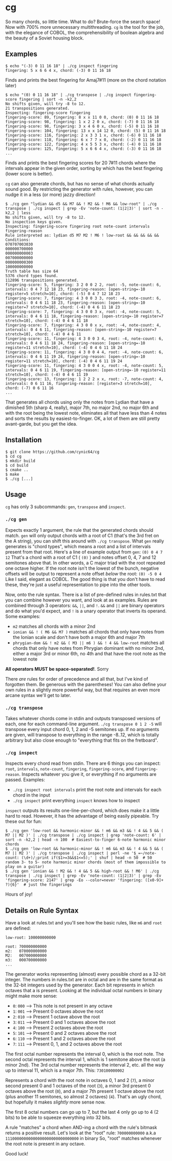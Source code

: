 # cg

So many chords, so little time. What to do? Brute-force the search space! Now with 700% more unnecessary multithreading. `cg` is the tool for the job, with the elegance of COBOL, the comprehensibility of boolean algebra and the beauty of a Soviet housing block.

## Examples
```shell
$ echo "(-3) 0 11 16 18" | ./cg inspect fingering
fingering: 5 x 6 6 4 x, chord: (-3) 0 11 16 18
```
Finds and prints the best fingering for Amaj7#11 (more on the chord notation later)

```shell
$ echo "(0) 0 11 16 18" | ./cg transpose | ./cg inspect fingering-score fingering | sort -n -k2,2
No shifts given, will try -8 to 12.
21 transpositions generated.
Inspecting: fingering-score fingering 
fingering-score: 89, fingering: 8 x x 11 0 0, chord: (0) 0 11 16 18
fingering-score: 98, fingering: 1 x 2 2 0 x, chord: (-7) 0 11 16 18
fingering-score: 98, fingering: 3 x 4 6 0 x, chord: (-5) 0 11 16 18
fingering-score: 104, fingering: 13 x x 14 12 0, chord: (5) 0 11 16 18
fingering-score: 116, fingering: 2 x 3 3 1 x, chord: (-6) 0 11 16 18
fingering-score: 118, fingering: 6 x 7 7 x 0, chord: (-2) 0 11 16 18
fingering-score: 122, fingering: 4 x 5 5 3 x, chord: (-4) 0 11 16 18
fingering-score: 125, fingering: 5 x 6 6 4 x, chord: (-3) 0 11 16 18
...
```
Finds and prints the best fingering scores for 20 7#11 chords where the intervals appear in the given order, sorting by which has the best fingering (lower score is better).

`cg` can also generate chords, but has no sense of what chords actually sound good. By restricting the generator with rules, however, you can nudge it in a less (or more) jazzy direction!
```shell
$ ./cg gen "lydian && d5 && M7 && ! M2 && ! M6 && low-root" | ./cg transpose | ./cg inspect | grep -Ev 'note-count: (1|2|3)' | sort -n -k2,2 | less
No shifts given, will try -8 to 12.
No inspection keys given.
Inspecting: fingering-score fingering root note-count intervals fingering-reason 
Rule interpreted as: lydian d5 M7 M2 ! M6 ! low-root && && && && &&
Conditions:
070707003030
000000700000
000000000003
007000000000
000000000300
100000000000
Truth table has size 64
5376 chord types found.
112896 transpositions generated.
fingering-score: 5, fingering: 3 2 0 0 2 2, root: -5, note-count: 6, intervals: 0 4 7 12 18 23, fingering-reason: [open-string=-10 register=5 stretch=10], chord: (-5) 0 4 7 12 18 23
fingering-score: 7, fingering: 4 3 0 0 3 3, root: -4, note-count: 6, intervals: 0 4 6 11 18 23, fingering-reason: [open-string=-10 register=7 stretch=10], chord: (-4) 0 4 6 11 18 23
fingering-score: 7, fingering: 4 3 0 0 3 x, root: -4, note-count: 5, intervals: 0 4 6 11 18, fingering-reason: [open-string=-10 register=7 stretch=10], chord: (-4) 0 4 6 11 18
fingering-score: 7, fingering: 4 3 0 0 x x, root: -4, note-count: 4, intervals: 0 4 6 11, fingering-reason: [open-string=-10 register=7 stretch=10], chord: (-4) 0 4 6 11
fingering-score: 11, fingering: 4 3 0 0 3 4, root: -4, note-count: 6, intervals: 0 4 6 11 18 24, fingering-reason: [open-string=-10 register=11 stretch=10], chord: (-4) 0 4 6 11 18 24
fingering-score: 11, fingering: 4 3 0 0 4 4, root: -4, note-count: 6, intervals: 0 4 6 11 19 24, fingering-reason: [open-string=-10 register=11 stretch=10], chord: (-4) 0 4 6 11 19 24
fingering-score: 11, fingering: 4 3 0 0 4 x, root: -4, note-count: 5, intervals: 0 4 6 11 19, fingering-reason: [open-string=-10 register=11 stretch=10], chord: (-4) 0 4 6 11 19
fingering-score: 13, fingering: 1 2 2 2 x x, root: -7, note-count: 4, intervals: 0 6 11 16, fingering-reason: [register=3 stretch=10], chord: (-7) 0 6 11 16
...
```
That generates all chords using only the notes from Lydian that have a dimished 5th (sharp 4, really), major 7th, no major 2nd, no major 6th and with the root being the lowest note, eliminates all that have less than 4 notes and sorts the results by easiest-to-finger. OK, a lot of them are still pretty avant-garde, but you get the idea.

## Installation
```shell
$ git clone https://github.com/cynic64/cg
$ cd cg
$ mkdir build
$ cd build
$ cmake ..
$ make
$ ./cg [...]
```

## Usage
`cg` has only 3 subcommands: `gen`, `transpose` and `inspect`.

### `./cg gen`
Expects exactly 1 argument, the rule that the generated chords should match. `gen` will only output chords with a root of C1 (that's the 3rd fret on the A string), you can shift this around with `./cg transpose`. What `gen` really generates is "chord types", which means a root and a list of intervals present from that root. Here's a line of example output from `gen`:
`(0) 0 4 7 12`
That's a chord with a root of C1 ( `(0)` ) and notes offset 0, 4, 7 and 12 semitones above that. In other words, a C major triad with the root repeated one octave higher. If the root note isn't the lowest of the bunch, negative offsets will be output to represent a note offset _below_ the root:
`(0) -5 0 4`
Like I said, elegant as COBOL. The good thing is that you don't have to read these, they're just a useful representation to pipe into the other tools.

Now, onto the rule syntax. There is a list of pre-defined rules in rules.txt that you can combine however you want, and look at as examples. Rules are combined through 3 operators: `&&`, `||`, and `!`. `&&` and `||` are binary operators and do what you'd expect, and `!` is a unary operator that inverts its operand. Some examples:

- `m2` matches all chords with a minor 2nd
- `ionian && ! ( M6 && M7 )` matches all chords that only have notes from the Ionian scale and don't have both a major 6th and major 7th
- `phrygian-dom && ! m2 && ( M3 || m6 ) && ! 4 && low-root` matches all chords that only have notes from Phrygian dominant with no minor 2nd, either a major 3rd or minor 6th, no 4th and that have the root note as the lowest note

**All operators MUST be space-separated!**. Sorry

There _are_ rules for order of precedence and all that, but I've kind of forgotten them. Be generous with the parentheses! You can also define your own rules in a slightly more powerful way, but that requires an even more arcane syntax we'll get to later.

### `./cg transpose`
Takes whatever chords come in stdin and outputs transposed versions of each, one for each command-line argument. `./cg transpose 0 1 2 -5` will transpose every input chord 0, 1, 2 and -5 semitones up. If no arguments are given, will transpose to everything in the range -8..12, which is totally arbitrary but also close enough to "everything that fits on the fretboard".

### `./cg inspect`
Inspects every chord read from stdin. There are 6 things you can inspect: `root`, `intervals`, `note-count`, `fingering`, `fingering-score`, and `fingering-reason`. Inspects whatever you give it, or everything if no arguments are passed. Examples:

- `./cg inspect root intervals` print the root note and intervals for each chord in the input
- `./cg inspect` print everything `inspect` knows how to inspect

`inspect` outputs its results one-line-per-chord, which does make it a little hard to read. However, it has the advantage of being easily pipeable. Try these out for fun:
```shell
$ ./cg gen 'low-root && harmonic-minor && ! m6 && m3 && ! 4 && 5 && ( M7 || M2 )' | ./cg transpose | ./cg inspect | grep 'note-count: 6' | sort -n -k2,2 | head -n 100  # Easiest-to-finger 6-note harmonic minor chords
$ ./cg gen 'low-root && harmonic-minor && ! m6 && m3 && ! 4 && 5 && ( M7 || M2 )' | ./cg transpose | ./cg inspect | perl -ne '$_=~/note-count: (\d+)/;print if($1>=3&&$1<=5);' | shuf | head -n 50  # 50 random 3- to 5- note harmonic minor chords (most of them impossible to play on a guitar)
$ ./cg gen 'ionian && ! M2 && ! 4 && 5 && high-root && ! M6' | ./cg transpose | ./cg inspect | grep -Ev 'note-count: (1|2|3)' | grep -Ev 'fingering-score: 2147' | grep -Eo --color=never 'fingering: ([x0-9]+ ?){6}'  # just the fingerings
```

Hours of joy!

## Details on Rule Syntax
Have a look at rules.txt and you'll see how the basic rules, like `m6` and `root` are defined:
```
low-root: 100000000000

root: 700000000000
m2:   070000000000
M2:   007000000000
m3:   000700000000
...
```

The generator works representing (almost) every possible chord as a 32-bit integer. The numbers in rules.txt are in octal and are in the same format as the 32-bit integers used by the generator. Each bit represents in which octaves that a is present. Looking at the individual octal numbers in binary might make more sense:
- `0`: `000` --> This note is not present in any octave
- `1`: `001` --> Present 0 octaves above the root
- `2`: `010` --> Present 1 octave above the root
- `3`: `011` --> Present 0 and 1 octaves above the root
- `4`: `100` --> Present 2 octaves above the root
- `5`: `101` --> Present 0 and 2 octaves above the root
- `6`: `110` --> Present 1 and 2 octaves above the root
- `7`: `111` --> Present 0, 1, and 2 octaves above the root

The first octal number represents the interval 0, which is the root note. The second octal represents the interval 1, which is 1 semitone above the root (a minor 2nd). The 3rd octal number represents the interval 2, etc. all the way up to interval 11, which is a major 7th. This:
`730100000002`

Represents a chord with the root note in octaves 0, 1 and 2 (`7`), a minor second present 0 and 1 octaves of the root (`3`), a minor 3rd present 0 octaves above the root (`0`), and a major 7th present 1 octave above the root (plus another 11 semitones, so almost 2 octaves) (`4`). That's an ugly chord, but hopefully it makes _slightly_ more sense now.

The first 8 octal numbers can go up to 7, but the last 4 only go up to 4 (2 bits) to be able to squeeze everything into 32 bits.

A rule "matches" a chord when AND-ing a chord with the rule's bitmask returns a positive result. Let's look at the "root" rule:
`700000000000` a.k.a `11100000000000000000000000000000` in binary
So, "root" matches whenever the root note is present in any octave.

Good luck!
